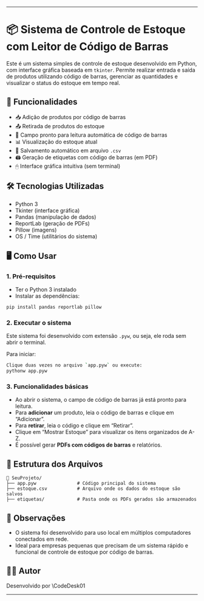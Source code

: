 
---

# 📦 Sistema de Controle de Estoque com Leitor de Código de Barras

Este é um sistema simples de controle de estoque desenvolvido em Python, com interface gráfica baseada em `tkinter`. Permite realizar entrada e saída de produtos utilizando código de barras, gerenciar as quantidades e visualizar o status do estoque em tempo real.

## 🚀 Funcionalidades

* 📥 Adição de produtos por código de barras
* 📤 Retirada de produtos do estoque
* 🔎 Campo pronto para leitura automática de código de barras
* 📊 Visualização do estoque atual
* 💾 Salvamento automático em arquivo `.csv`
* 🖨️ Geração de etiquetas com código de barras (em PDF)
* 🖱 Interface gráfica intuitiva (sem terminal)

## 🛠️ Tecnologias Utilizadas

* Python 3
* Tkinter (interface gráfica)
* Pandas (manipulação de dados)
* ReportLab (geração de PDFs)
* Pillow (imagens)
* OS / Time (utilitários do sistema)

## 🖥️ Como Usar

### 1. Pré-requisitos

* Ter o Python 3 instalado
* Instalar as dependências:

```bash
pip install pandas reportlab pillow
```

### 2. Executar o sistema

Este sistema foi desenvolvido com extensão `.pyw`, ou seja, ele roda sem abrir o terminal.

Para iniciar:

```bash
Clique duas vezes no arquivo `app.pyw` ou execute:
pythonw app.pyw
```

### 3. Funcionalidades básicas

* Ao abrir o sistema, o campo de código de barras já está pronto para leitura.
* Para **adicionar** um produto, leia o código de barras e clique em “Adicionar”.
* Para **retirar**, leia o código e clique em “Retirar”.
* Clique em “Mostrar Estoque” para visualizar os itens organizados de A-Z.
* É possível gerar **PDFs com códigos de barras** e relatórios.

## 📂 Estrutura dos Arquivos

```
📁 SeuProjeto/
├── app.pyw               # Código principal do sistema
├── estoque.csv           # Arquivo onde os dados do estoque são salvos
├── etiquetas/            # Pasta onde os PDFs gerados são armazenados
```

## 📌 Observações

* O sistema foi desenvolvido para uso local em múltiplos computadores conectados em rede.
* Ideal para empresas pequenas que precisam de um sistema rápido e funcional de controle de estoque por código de barras.

## 🧑‍💻 Autor

Desenvolvido por \CodeDesk01

---
